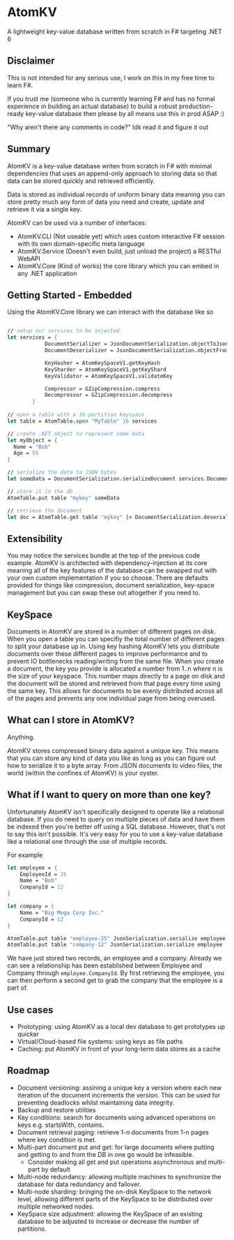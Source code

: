# AtomKV
A lightweight key-value database written from scratch in F# targeting .NET 6

## Disclaimer
This is not intended for any serious use, I work on this in my free time to learn F#.

If you trust me (someone who is currently learning F# and has no formal experience in building an actual database) to build a robust production-ready key-value database then please by all means use this in prod ASAP :)

"Why aren't there any comments in code?" Idk read it and figure it out

## Summary
AtomKV is a key-value database writen from scratch in F# with minimal dependencies that uses an append-only approach to storing data so that data can be stored quickly and retrieved efficiently.

Data is stored as individual records of uniform binary data meaning you can store pretty much any form of data you need and create, update and retrieve it via a single key.

AtomKV can be used via a number of interfaces:
- AtomKV.CLI (Not useable yet) which uses custom interactive F# session with its own domain-specific meta language
- AtomKV.Service (Doesn't even build, just unload the project) a RESTful WebAPI
- AtomKV.Core (Kind of works) the core library which you can embed in any .NET application

## Getting Started - Embedded
Using the AtomKV.Core library we can interact with the database like so
```fsharp

// setup our services to be injected
let services = {
            DocumentSerializer = JsonDocumentSerialization.objectToJsonBytes
            DocumentDeserializer = JsonDocumentSerialization.objectFromJsonBytes

            KeyHasher = AtomKeySpaceV1.getKeyHash
            KeySharder = AtomKeySpaceV1.getKeyShard
            KeyValidator = AtomKeySpaceV1.validateKey

            Compressor = GZipCompression.compress
            Decompressor = GZipCompression.decompress
        }
        
// open a table with a 16-partition keyspace
let table = AtomTable.open "MyTable" 16 services

// create .NET object to represent some data
let myObject = {
  Name = "Bob"
  Age = 55
}

// serialize the data to JSON bytes
let someData = DocumentSerialization.serializeDocument services.DocumentSerializer myObject

// store it in the db 
AtomTable.put table "mykey" someData

// retrieve the document
let doc = AtomTable.get table "mykey" |> DocumentSerialization.deserializeDocument services.DocumentSerializer
``` 

## Extensibility
You may notice the services bundle at the top of the previous code example. AtomKV is architected with dependency-injection at its core meaning all of the key features of the database can be swapped out with your own custom implementation if you so choose.
There are defaults provided for things like compression, document serialization, key-space management but you can swap these out altogether if you need to.

## KeySpace
Documents in AtomKV are stored in a number of different pages on disk. 
When you open a table you can specifiy the total number of different pages to split your database up in.
Using key hashing AtomKV lets you distribute documents over these different pages to improve performance and to prevent IO bottlenecks reading/writing from the same file.
When you create a document, the key you provide is allocated a number from 1..n where n is the size of your keyspace.
This number maps directly to a page on disk and the document will be stored and retrieved from that page every time using the same key.
This allows for documents to be evenly distributed across all of the pages and prevents any one individual page from being overused.

## What can I store in AtomKV?
Anything.

AtomKV stores compressed binary data against a unique key. This means that you can store any kind of data you like as long as you can figure out how to serialize it to a byte array.
From JSON documents to video files, the world (within the confines of AtomKV) is your oyster.

## What if I want to query on more than one key?
Unfortunately AtomKV isn't specifically designed to operate like a relational database. If you do need to query on multiple pieces of data and have them be indexed then you're better off using a SQL database.
However, that's not to say this isn't possible. It's very easy for you to use a key-value database like a relational one through the use of multiple records.

For example

```fsharp
let employee = {
    EmployeeId = 25
    Name = "Bob"
    CompanyId = 12
}

let company = {
    Name = "Big Mega Corp Inc."
    CompanyId = 12
}

AtomTable.put table "employee-25" JsonSerialization.serialize employee
AtomTable.put table "company-12" JsonSerialization.serialize employee
```
We have just stored two records, an employee and a company. Already we can see a relationship has been established between Employee and Company through `employee.CompanyId`.
By first retrieving the employee, you can then perform a second get to grab the company that the employee is a part of.

## Use cases
- Prototyping: using AtomKV as a local dev database to get prototypes up quicker
- Virtual/Cloud-based file systems: using keys as file paths
- Caching: put AtomKV in front of your long-term data stores as a cache


## Roadmap
- Document versioning: assining a unique key a version where each new iteration of the document increments the version. This can be used for preventing deadlocks whilst maintaining data integrity.
- Backup and restore utilities
- Key conditions: search for documents using advanced operations on keys e.g. startsWith, contains.
- Document retrieval paging: retrieve 1-n documents from 1-n pages where key condition is met.
- Multi-part document put and get: for large documents where putting and getting to and from the DB in one go would be infeasible.
    - Consider making all get and put operations asynchronous and multi-part by default 
- Multi-node redundancy: allowing multiple machines to synchronize the database for data redundancy and failover.
- Multi-node sharding: bringing the on-disk KeySpace to the network level, allowing different parts of the KeySpace to be distributed over multiple networked nodes.
- KeySpace size adjustment: allowing the KeySpace of an existing database to be adjusted to increase or decrease the number of partitions.
